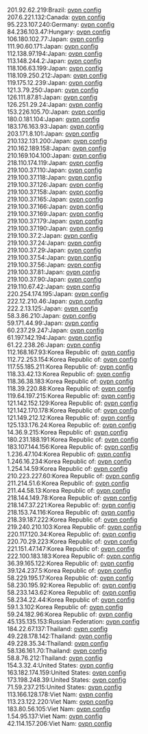 201.92.62.219:Brazil: [ovpn config](vpn/201_92_62_219.ovpn)  
207.6.221.132:Canada: [ovpn config](vpn/207_6_221_132.ovpn)  
95.223.107.240:Germany: [ovpn config](vpn/95_223_107_240.ovpn)  
84.236.103.47:Hungary: [ovpn config](vpn/84_236_103_47.ovpn)  
106.180.102.77:Japan: [ovpn config](vpn/106_180_102_77.ovpn)  
111.90.60.171:Japan: [ovpn config](vpn/111_90_60_171.ovpn)  
112.138.97.194:Japan: [ovpn config](vpn/112_138_97_194.ovpn)  
113.148.244.2:Japan: [ovpn config](vpn/113_148_244_2.ovpn)  
118.106.63.199:Japan: [ovpn config](vpn/118_106_63_199.ovpn)  
118.109.250.212:Japan: [ovpn config](vpn/118_109_250_212.ovpn)  
119.175.12.239:Japan: [ovpn config](vpn/119_175_12_239.ovpn)  
121.3.79.250:Japan: [ovpn config](vpn/121_3_79_250.ovpn)  
126.111.87.81:Japan: [ovpn config](vpn/126_111_87_81.ovpn)  
126.251.29.24:Japan: [ovpn config](vpn/126_251_29_24.ovpn)  
153.226.105.70:Japan: [ovpn config](vpn/153_226_105_70.ovpn)  
180.0.181.104:Japan: [ovpn config](vpn/180_0_181_104.ovpn)  
183.176.163.93:Japan: [ovpn config](vpn/183_176_163_93.ovpn)  
203.171.8.101:Japan: [ovpn config](vpn/203_171_8_101.ovpn)  
210.132.131.200:Japan: [ovpn config](vpn/210_132_131_200.ovpn)  
210.162.189.158:Japan: [ovpn config](vpn/210_162_189_158.ovpn)  
210.169.104.100:Japan: [ovpn config](vpn/210_169_104_100.ovpn)  
218.110.174.119:Japan: [ovpn config](vpn/218_110_174_119.ovpn)  
219.100.37.110:Japan: [ovpn config](vpn/219_100_37_110.ovpn)  
219.100.37.118:Japan: [ovpn config](vpn/219_100_37_118.ovpn)  
219.100.37.126:Japan: [ovpn config](vpn/219_100_37_126.ovpn)  
219.100.37.158:Japan: [ovpn config](vpn/219_100_37_158.ovpn)  
219.100.37.165:Japan: [ovpn config](vpn/219_100_37_165.ovpn)  
219.100.37.166:Japan: [ovpn config](vpn/219_100_37_166.ovpn)  
219.100.37.169:Japan: [ovpn config](vpn/219_100_37_169.ovpn)  
219.100.37.179:Japan: [ovpn config](vpn/219_100_37_179.ovpn)  
219.100.37.190:Japan: [ovpn config](vpn/219_100_37_190.ovpn)  
219.100.37.2:Japan: [ovpn config](vpn/219_100_37_2.ovpn)  
219.100.37.24:Japan: [ovpn config](vpn/219_100_37_24.ovpn)  
219.100.37.29:Japan: [ovpn config](vpn/219_100_37_29.ovpn)  
219.100.37.54:Japan: [ovpn config](vpn/219_100_37_54.ovpn)  
219.100.37.56:Japan: [ovpn config](vpn/219_100_37_56.ovpn)  
219.100.37.81:Japan: [ovpn config](vpn/219_100_37_81.ovpn)  
219.100.37.90:Japan: [ovpn config](vpn/219_100_37_90.ovpn)  
219.110.67.42:Japan: [ovpn config](vpn/219_110_67_42.ovpn)  
220.254.174.195:Japan: [ovpn config](vpn/220_254_174_195.ovpn)  
222.12.210.46:Japan: [ovpn config](vpn/222_12_210_46.ovpn)  
222.2.13.125:Japan: [ovpn config](vpn/222_2_13_125.ovpn)  
58.3.86.210:Japan: [ovpn config](vpn/58_3_86_210.ovpn)  
59.171.44.99:Japan: [ovpn config](vpn/59_171_44_99.ovpn)  
60.237.29.247:Japan: [ovpn config](vpn/60_237_29_247.ovpn)  
61.197.142.194:Japan: [ovpn config](vpn/61_197_142_194.ovpn)  
61.22.238.26:Japan: [ovpn config](vpn/61_22_238_26.ovpn)  
112.168.167.93:Korea Republic of: [ovpn config](vpn/112_168_167_93.ovpn)  
112.72.253.154:Korea Republic of: [ovpn config](vpn/112_72_253_154.ovpn)  
117.55.185.211:Korea Republic of: [ovpn config](vpn/117_55_185_211.ovpn)  
118.33.42.13:Korea Republic of: [ovpn config](vpn/118_33_42_13.ovpn)  
118.36.38.183:Korea Republic of: [ovpn config](vpn/118_36_38_183.ovpn)  
118.39.220.88:Korea Republic of: [ovpn config](vpn/118_39_220_88.ovpn)  
119.64.197.215:Korea Republic of: [ovpn config](vpn/119_64_197_215.ovpn)  
121.142.152.129:Korea Republic of: [ovpn config](vpn/121_142_152_129.ovpn)  
121.142.170.178:Korea Republic of: [ovpn config](vpn/121_142_170_178.ovpn)  
121.149.212.12:Korea Republic of: [ovpn config](vpn/121_149_212_12.ovpn)  
125.133.176.24:Korea Republic of: [ovpn config](vpn/125_133_176_24.ovpn)  
14.36.9.215:Korea Republic of: [ovpn config](vpn/14_36_9_215.ovpn)  
180.231.188.191:Korea Republic of: [ovpn config](vpn/180_231_188_191.ovpn)  
183.107.144.156:Korea Republic of: [ovpn config](vpn/183_107_144_156.ovpn)  
1.236.47.104:Korea Republic of: [ovpn config](vpn/1_236_47_104.ovpn)  
1.246.16.234:Korea Republic of: [ovpn config](vpn/1_246_16_234.ovpn)  
1.254.14.59:Korea Republic of: [ovpn config](vpn/1_254_14_59.ovpn)  
210.223.227.60:Korea Republic of: [ovpn config](vpn/210_223_227_60.ovpn)  
211.214.51.6:Korea Republic of: [ovpn config](vpn/211_214_51_6.ovpn)  
211.44.58.13:Korea Republic of: [ovpn config](vpn/211_44_58_13.ovpn)  
218.144.149.78:Korea Republic of: [ovpn config](vpn/218_144_149_78.ovpn)  
218.147.37.221:Korea Republic of: [ovpn config](vpn/218_147_37_221.ovpn)  
218.153.74.116:Korea Republic of: [ovpn config](vpn/218_153_74_116.ovpn)  
218.39.187.222:Korea Republic of: [ovpn config](vpn/218_39_187_222.ovpn)  
219.240.210.103:Korea Republic of: [ovpn config](vpn/219_240_210_103.ovpn)  
220.117.120.34:Korea Republic of: [ovpn config](vpn/220_117_120_34.ovpn)  
220.70.29.223:Korea Republic of: [ovpn config](vpn/220_70_29_223.ovpn)  
221.151.47.147:Korea Republic of: [ovpn config](vpn/221_151_47_147.ovpn)  
222.100.183.183:Korea Republic of: [ovpn config](vpn/222_100_183_183.ovpn)  
36.39.165.122:Korea Republic of: [ovpn config](vpn/36_39_165_122.ovpn)  
39.124.237.5:Korea Republic of: [ovpn config](vpn/39_124_237_5.ovpn)  
58.229.195.17:Korea Republic of: [ovpn config](vpn/58_229_195_17.ovpn)  
58.230.195.92:Korea Republic of: [ovpn config](vpn/58_230_195_92.ovpn)  
58.233.143.62:Korea Republic of: [ovpn config](vpn/58_233_143_62.ovpn)  
58.234.22.44:Korea Republic of: [ovpn config](vpn/58_234_22_44.ovpn)  
59.1.3.102:Korea Republic of: [ovpn config](vpn/59_1_3_102.ovpn)  
59.24.182.96:Korea Republic of: [ovpn config](vpn/59_24_182_96.ovpn)  
45.135.135.153:Russian Federation: [ovpn config](vpn/45_135_135_153.ovpn)  
184.22.67.137:Thailand: [ovpn config](vpn/184_22_67_137.ovpn)  
49.228.178.142:Thailand: [ovpn config](vpn/49_228_178_142.ovpn)  
49.228.35.34:Thailand: [ovpn config](vpn/49_228_35_34.ovpn)  
58.136.161.70:Thailand: [ovpn config](vpn/58_136_161_70.ovpn)  
58.8.76.212:Thailand: [ovpn config](vpn/58_8_76_212.ovpn)  
154.3.32.4:United States: [ovpn config](vpn/154_3_32_4.ovpn)  
163.182.174.159:United States: [ovpn config](vpn/163_182_174_159.ovpn)  
173.198.248.39:United States: [ovpn config](vpn/173_198_248_39.ovpn)  
71.59.237.215:United States: [ovpn config](vpn/71_59_237_215.ovpn)  
113.166.128.178:Viet Nam: [ovpn config](vpn/113_166_128_178.ovpn)  
113.23.122.220:Viet Nam: [ovpn config](vpn/113_23_122_220.ovpn)  
183.80.56.105:Viet Nam: [ovpn config](vpn/183_80_56_105.ovpn)  
1.54.95.137:Viet Nam: [ovpn config](vpn/1_54_95_137.ovpn)  
42.114.157.206:Viet Nam: [ovpn config](vpn/42_114_157_206.ovpn)  
